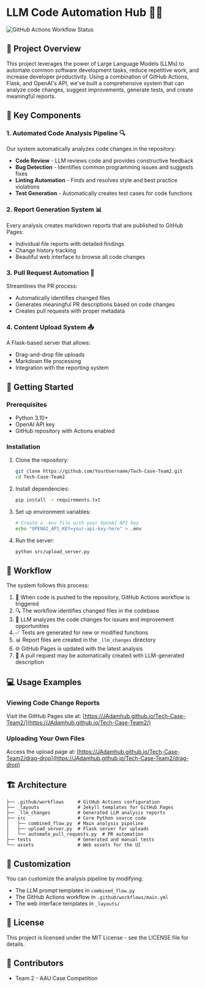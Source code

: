 # LLM Code Automation Hub 🤖✨

![GitHub Actions Workflow Status](https://github.com/Tech-Case-Team2/workflows/LLM%20Automation%20and%20Reporting/badge.svg)

## 🌟 Project Overview

This project leverages the power of Large Language Models (LLMs) to automate common software development tasks, reduce repetitive work, and increase developer productivity. Using a combination of GitHub Actions, Flask, and OpenAI's API, we've built a comprehensive system that can analyze code changes, suggest improvements, generate tests, and create meaningful reports.

## 🧩 Key Components

### 1. Automated Code Analysis Pipeline 🔍

Our system automatically analyzes code changes in the repository:

- **Code Review** - LLM reviews code and provides constructive feedback
- **Bug Detection** - Identifies common programming issues and suggests fixes
- **Linting Automation** - Finds and resolves style and best practice violations
- **Test Generation** - Automatically creates test cases for code functions

### 2. Report Generation System 📊

Every analysis creates markdown reports that are published to GitHub Pages:

- Individual file reports with detailed findings
- Change history tracking
- Beautiful web interface to browse all code changes

### 3. Pull Request Automation 🔄

Streamlines the PR process:

- Automatically identifies changed files
- Generates meaningful PR descriptions based on code changes
- Creates pull requests with proper metadata

### 4. Content Upload System 📤

A Flask-based server that allows:

- Drag-and-drop file uploads
- Markdown file processing
- Integration with the reporting system

## 🚀 Getting Started

### Prerequisites

- Python 3.10+
- OpenAI API key
- GitHub repository with Actions enabled

### Installation

1. Clone the repository:
   ```bash
   git clone https://github.com/YourUsername/Tech-Case-Team2.git
   cd Tech-Case-Team2
   ```

2. Install dependencies:
   ```bash
   pip install -r requirements.txt
   ```

3. Set up environment variables:
   ```bash
   # Create a .env file with your OpenAI API key
   echo "OPENAI_API_KEY=your-api-key-here" > .env
   ```

4. Run the server:
   ```bash
   python src/upload_server.py
   ```

## 🔄 Workflow

The system follows this process:

1. 📝 When code is pushed to the repository, GitHub Actions workflow is triggered
2. 🔍 The workflow identifies changed files in the codebase
3. 🧠 LLM analyzes the code changes for issues and improvement opportunities
4. ✅ Tests are generated for new or modified functions
5. 📊 Report files are created in the `_llm_changes` directory
6. 🌐 GitHub Pages is updated with the latest analysis
7. 🔄 A pull request may be automatically created with LLM-generated description

## 💻 Usage Examples

### Viewing Code Change Reports

Visit the GitHub Pages site at: [https://JAdamhub.github.io/Tech-Case-Team2/](https://JAdamhub.github.io/Tech-Case-Team2/)

### Uploading Your Own Files

Access the upload page at: [https://JAdamhub.github.io/Tech-Case-Team2/drag-drop](https://JAdamhub.github.io/Tech-Case-Team2/drag-drop)

## 🏗️ Architecture

```
├── .github/workflows     # GitHub Actions configuration
├── _layouts              # Jekyll templates for GitHub Pages
├── _llm_changes          # Generated LLM analysis reports
├── src                   # Core Python source code
│   ├── combined_flow.py  # Main analysis pipeline
│   ├── upload_server.py  # Flask server for uploads
│   └── automate_pull_requests.py  # PR automation
├── tests                 # Generated and manual tests
└── assets                # Web assets for the UI
```

## 🔧 Customization

You can customize the analysis pipeline by modifying:

- The LLM prompt templates in `combined_flow.py`
- The GitHub Actions workflow in `.github/workflows/main.yml`
- The web interface templates in `_layouts/`

## 📝 License

This project is licensed under the MIT License - see the LICENSE file for details.

## 👥 Contributors

- Team 2 - AAU Case Competition
